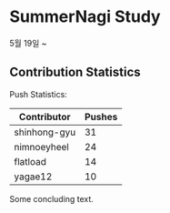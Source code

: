 # SummerNagi Study

5월 19일 ~ 

## Contribution Statistics

Push Statistics:

| Contributor | Pushes |
| ----------- | ------ |
| shinhong-gyu | 31 |
| nimnoeyheel | 24 |
| flatload | 14 |
| yagae12 | 10 |

Some concluding text.
